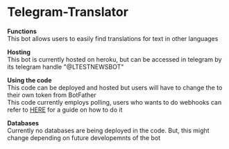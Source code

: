 # Telegram-Translator

**Functions**\
This bot allows users to easily find translations for text in other languages

**Hosting**\
This bot is currently hosted on heroku, but can be accessed in telegram by its telegram handle "@LTESTNEWSBOT"

**Using the code**\
This code can be deployed and hosted but users will have to change the <token> to their own token from BotFather\
This code currently employs polling, users who wants to do webhooks can refer to [HERE](https://github.com/python-telegram-bot/python-telegram-bot/wiki/Webhooks) for a guide on how to do it
  
**Databases**\
Currently no databases are being deployed in the code. But, this might change depending on future developemnts of the bot
